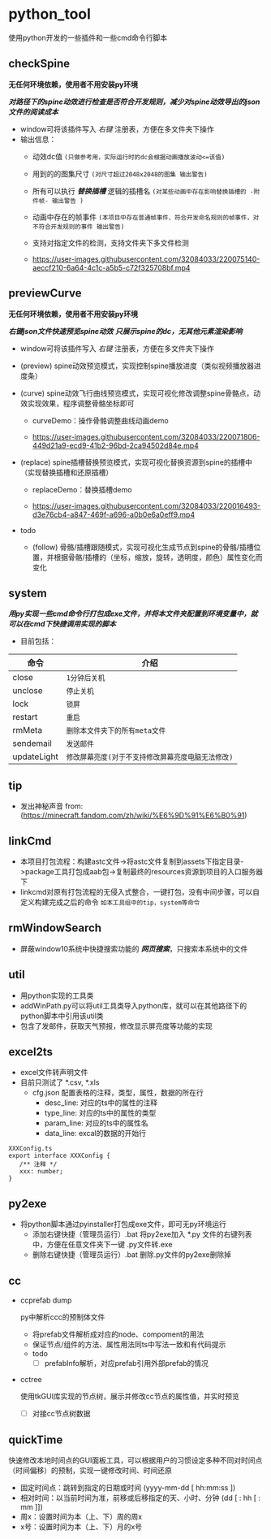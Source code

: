 # python_tool
使用python开发的一些插件和一些cmd命令行脚本

## checkSpine ##

**无任何环境依赖，使用者不用安装py环境**

**_对路径下的spine动效进行检查是否符合开发规则，减少对spine动效导出的json文件的阅读成本_**

-  window可将该插件写入 *右键* 注册表，方便在多文件夹下操作
-  输出信息：
   - 动效dc值 `(只做参考用，实际运行时的dc会根据动画播放波动<=该值)`
   - 用到的的图集尺寸 `(对尺寸超过2048x2048的图集 输出警告)`
   - 所有可以执行 **_替换插槽_**  逻辑的插槽名 `(对某些动画中存在影响替换插槽的 -附件帧- 输出警告 )`
   - 动画中存在的帧事件 `(本项目中存在普通帧事件、符合开发命名规则的帧事件，对不符合开发规则的事件 输出警告)`
   - 支持对指定文件的检测，支持文件夹下多文件检测
   
   - https://user-images.githubusercontent.com/32084033/220075140-aeccf210-6a64-4c1c-a5b5-c72f325708bf.mp4


## previewCurve ##

**无任何环境依赖，使用者不用安装py环境**

**_右键json文件快速预览spine动效_**
**_只展示spine的dc，无其他元素渲染影响_**
-  window可将该插件写入 *右键* 注册表，方便在多文件夹下操作
-  (preview) spine动效预览模式，实现控制spine播放进度（类似视频播放器进度条）
-  (curve) spine动效飞行曲线预览模式，实现可视化修改调整spine骨骼点，动效实现效果，程序调整骨骼坐标即可

   -  curveDemo：操作骨骼调整曲线动画demo

   -  https://user-images.githubusercontent.com/32084033/220071806-449d21a9-ecd9-41b2-96bd-2ca94502d84e.mp4

-  (replace) spine插槽替换预览模式，实现可视化替换资源到spine的插槽中（实现替换插槽和还原插槽）

   -  replaceDemo：替换插槽demo

   -  https://user-images.githubusercontent.com/32084033/220016493-d3e76cb4-a847-469f-a696-a0b0e6a0eff9.mp4

-  todo
   - (follow) 骨骼/插槽跟随模式，实现可视化生成节点到spine的骨骼/插槽位置，并根据骨骼/插槽的（坐标，缩放，旋转，透明度，颜色）属性变化而变化
   
## system ##

**_用py实现一些cmd命令行打包成exe文件，并将本文件夹配置到环境变量中，就可以在cmd下快捷调用实现的脚本_**
- 目前包括：

| 命令        | 介绍 |
| ---         | --- |
| close       | `1分钟后关机` |
| unclose     | `停止关机` |
| lock        | `锁屏` |
| restart     | `重启` |
| rmMeta      | `删除本文件夹下的所有meta文件` |
| sendemail   | `发送邮件` |
| updateLight | `修改屏幕亮度(对于不支持修改屏幕亮度电脑无法修改)` |
  
## tip ##  
- 发出神秘声音  from: (https://minecraft.fandom.com/zh/wiki/%E6%9D%91%E6%B0%91)

## linkCmd ##
- 本项目打包流程：构建astc文件->将astc文件复制到assets下指定目录->package工具打包成aab包->复制最终的resources资源到项目的入口服务器下
- linkcmd对原有打包流程的无侵入式整合，一键打包，没有中间步骤，可以自定义构建完成之后的命令 `如本工具组中的tip，system等命令`

## rmWindowSearch ##  
- 屏蔽window10系统中快捷搜索功能的 **_网页搜索_**，只搜索本系统中的文件

## util ##  
- 用python实现的工具类
- addWinPath.py可以将util工具类导入python库，就可以在其他路径下的python脚本中引用该util类
- 包含了发邮件，获取天气预报，修改显示屏亮度等功能的实现

## excel2ts ##  
- excel文件转声明文件
- 目前只测试了 *.csv, *.xls
   - cfg.json 配置表格的注释，类型，属性，数据的所在行
      - desc_line: 对应的ts中的属性的注释
      - type_line: 对应的ts中的属性的类型
      - param_line: 对应的ts中的属性名
      - data_line: excal的数据的开始行
```
XXXConfig.ts
export interface XXXConfig {
   /** 注释 */
   xxx: number;
}
```

## py2exe ##
- 将python脚本通过pyinstaller打包成exe文件，即可无py环境运行
   - 添加右键快捷（管理员运行）.bat 将py2exe加入 *.py 文件的右键列表中，方便在任意文件夹下一键 .py文件转.exe
   - 删除右键快捷（管理员运行）.bat  删除.py文件的py2exe删除掉

## cc ##

- ccprefab dump

   py中解析ccc的预制体文件

   - 将prefab文件解析成对应的node、compoment的用法
   - 保证节点/组件的方法、属性用法同ts中写法一致和有代码提示
   - todo
      - [ ] prefabInfo解析，对应prefab引用外部prefab的情况

- cctree

   使用tkGUI库实现的节点树，展示并修改cc节点的属性值，并实时预览

   - [ ] 对接cc节点树数据


## quickTime ##

快速修改本地时间点的GUI面板工具，可以根据用户的习惯设定多种不同对时间点（时间偏移）的预制，实现一键修改时间、时间还原

   - 固定时间点：跳转到指定的日期或时间 (yyyy-mm-dd [ hh:mm:ss ])
   - 相对时间：以当前时间为准，前移或后移指定的天、小时、分钟 (dd [ : hh [ : mm ]])
   - 周x：设置时间为本（上、下）周的周x
   - x号：设置时间为本（上、下）月的x号